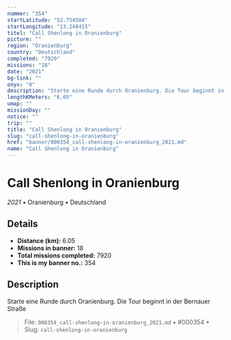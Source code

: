 ```yaml
---
nummer: "354"
startLatitude: "52.754504"
startLongitude: "13.248415"
titel: "Call Shenlong in Oranienburg"
picture: ""
region: "Oranienburg"
country: "Deutschland"
completed: "7920"
missions: "18"
date: "2021"
bg-link: ""
onyx: "0"
description: "Starte eine Runde durch Oranienburg. Die Tour beginnt in der Bernauer Straße"
lengthKMeters: "6,05"
umap: ""
missionDay: ""
notice: ""
trip: ""
title: "Call Shenlong in Oranienburg"
slug: "call-shenlong-in-oranienburg"
href: "banner/000354_call-shenlong-in-oranienburg_2021.md"
name: "Call Shenlong in Oranienburg"
---
```

# Call Shenlong in Oranienburg

*2021* • Oranienburg • Deutschland





## Details
- **Distance (km):** 6.05
- **Missions in banner:** 18
- **Total missions completed:** 7920
- **This is my banner no.:** 354



## Description
Starte eine Runde durch Oranienburg. Die Tour beginnt in der Bernauer Straße




> File: `000354_call-shenlong-in-oranienburg_2021.md`
> • #000354
> • Slug: `call-shenlong-in-oranienburg`
